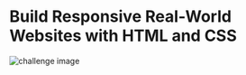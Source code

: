 # Build Responsive Real-World Websites with HTML and CSS
![challenge image](https://i.ibb.co/Jr7Wh1d/challenges.jpg)
